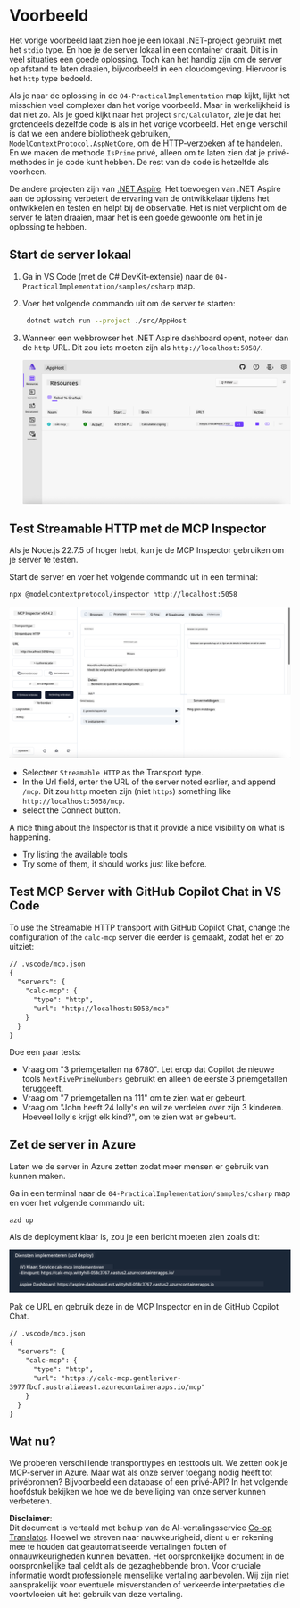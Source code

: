 <!--
CO_OP_TRANSLATOR_METADATA:
{
  "original_hash": "0bc7bd48f55f1565f1d95ccb2c16f728",
  "translation_date": "2025-06-18T07:51:25+00:00",
  "source_file": "04-PracticalImplementation/samples/csharp/README.md",
  "language_code": "nl"
}
-->
# Voorbeeld

Het vorige voorbeeld laat zien hoe je een lokaal .NET-project gebruikt met het `stdio` type. En hoe je de server lokaal in een container draait. Dit is in veel situaties een goede oplossing. Toch kan het handig zijn om de server op afstand te laten draaien, bijvoorbeeld in een cloudomgeving. Hiervoor is het `http` type bedoeld.

Als je naar de oplossing in de `04-PracticalImplementation` map kijkt, lijkt het misschien veel complexer dan het vorige voorbeeld. Maar in werkelijkheid is dat niet zo. Als je goed kijkt naar het project `src/Calculator`, zie je dat het grotendeels dezelfde code is als in het vorige voorbeeld. Het enige verschil is dat we een andere bibliotheek gebruiken, `ModelContextProtocol.AspNetCore`, om de HTTP-verzoeken af te handelen. En we maken de methode `IsPrime` privé, alleen om te laten zien dat je privé-methodes in je code kunt hebben. De rest van de code is hetzelfde als voorheen.

De andere projecten zijn van [.NET Aspire](https://learn.microsoft.com/dotnet/aspire/get-started/aspire-overview). Het toevoegen van .NET Aspire aan de oplossing verbetert de ervaring van de ontwikkelaar tijdens het ontwikkelen en testen en helpt bij de observatie. Het is niet verplicht om de server te laten draaien, maar het is een goede gewoonte om het in je oplossing te hebben.

## Start de server lokaal

1. Ga in VS Code (met de C# DevKit-extensie) naar de `04-PracticalImplementation/samples/csharp` map.
1. Voer het volgende commando uit om de server te starten:

   ```bash
    dotnet watch run --project ./src/AppHost
   ```

1. Wanneer een webbrowser het .NET Aspire dashboard opent, noteer dan de `http` URL. Dit zou iets moeten zijn als `http://localhost:5058/`.

   ![.NET Aspire Dashboard](../../../../../translated_images/dotnet-aspire-dashboard.0a7095710e9301e90df2efd867e1b675b3b9bc2ccd7feb1ebddc0751522bc37c.nl.png)

## Test Streamable HTTP met de MCP Inspector

Als je Node.js 22.7.5 of hoger hebt, kun je de MCP Inspector gebruiken om je server te testen.

Start de server en voer het volgende commando uit in een terminal:

```bash
npx @modelcontextprotocol/inspector http://localhost:5058
```

![MCP Inspector](../../../../../translated_images/mcp-inspector.c223422b9b494fb4a518a3b3911b3e708e6a5715069470f9163ee2ee8d5f1ba9.nl.png)

- Selecteer `Streamable HTTP` as the Transport type.
- In the Url field, enter the URL of the server noted earlier, and append `/mcp`. Dit zou `http` moeten zijn (niet `https`) something like `http://localhost:5058/mcp`.
- select the Connect button.

A nice thing about the Inspector is that it provide a nice visibility on what is happening.

- Try listing the available tools
- Try some of them, it should works just like before.

## Test MCP Server with GitHub Copilot Chat in VS Code

To use the Streamable HTTP transport with GitHub Copilot Chat, change the configuration of the `calc-mcp` server die eerder is gemaakt, zodat het er zo uitziet:

```jsonc
// .vscode/mcp.json
{
  "servers": {
    "calc-mcp": {
      "type": "http",
      "url": "http://localhost:5058/mcp"
    }
  }
}
```

Doe een paar tests:

- Vraag om "3 priemgetallen na 6780". Let erop dat Copilot de nieuwe tools `NextFivePrimeNumbers` gebruikt en alleen de eerste 3 priemgetallen teruggeeft.
- Vraag om "7 priemgetallen na 111" om te zien wat er gebeurt.
- Vraag om "John heeft 24 lolly's en wil ze verdelen over zijn 3 kinderen. Hoeveel lolly's krijgt elk kind?", om te zien wat er gebeurt.

## Zet de server in Azure

Laten we de server in Azure zetten zodat meer mensen er gebruik van kunnen maken.

Ga in een terminal naar de `04-PracticalImplementation/samples/csharp` map en voer het volgende commando uit:

```bash
azd up
```

Als de deployment klaar is, zou je een bericht moeten zien zoals dit:

![Azd deployment success](../../../../../translated_images/azd-deployment-success.bd42940493f1b834a5ce6251a6f88966546009b350df59d0cc4a8caabe94a4f1.nl.png)

Pak de URL en gebruik deze in de MCP Inspector en in de GitHub Copilot Chat.

```jsonc
// .vscode/mcp.json
{
  "servers": {
    "calc-mcp": {
      "type": "http",
      "url": "https://calc-mcp.gentleriver-3977fbcf.australiaeast.azurecontainerapps.io/mcp"
    }
  }
}
```

## Wat nu?

We proberen verschillende transporttypes en testtools uit. We zetten ook je MCP-server in Azure. Maar wat als onze server toegang nodig heeft tot privébronnen? Bijvoorbeeld een database of een privé-API? In het volgende hoofdstuk bekijken we hoe we de beveiliging van onze server kunnen verbeteren.

**Disclaimer**:  
Dit document is vertaald met behulp van de AI-vertalingsservice [Co-op Translator](https://github.com/Azure/co-op-translator). Hoewel we streven naar nauwkeurigheid, dient u er rekening mee te houden dat geautomatiseerde vertalingen fouten of onnauwkeurigheden kunnen bevatten. Het oorspronkelijke document in de oorspronkelijke taal geldt als de gezaghebbende bron. Voor cruciale informatie wordt professionele menselijke vertaling aanbevolen. Wij zijn niet aansprakelijk voor eventuele misverstanden of verkeerde interpretaties die voortvloeien uit het gebruik van deze vertaling.
